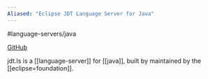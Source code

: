 ```yaml
---
Aliased: "Eclipse JDT Language Server for Java"
---
```


#language-servers/java

[GitHub](https://github.com/eclipse/eclipse.jdt.ls)

jdt.ls is a [[language-server]] for [[java]], built by maintained by the [[eclipse=foundation]].